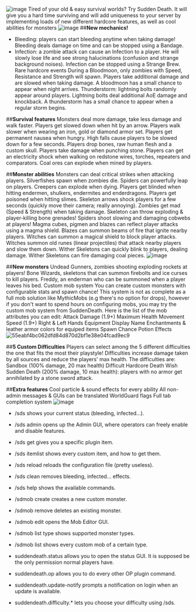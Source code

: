 ![image](https://github.com/user-attachments/assets/80262dca-1cc9-43bf-991f-f4a9412b26be)
Tired of your old & easy survival worlds? Try Sudden Death.
It will give you a hard time surviving and will add uniqueness to your server by
implementing loads of new different hardcore features, as well as cool abilities for monsters
![image](https://github.com/user-attachments/assets/d992f1be-6e6e-4e34-9304-38e6de236ec9)
##**New mechanics!**
- Bleeding: players can start bleeding anytime when taking damage! Bleeding deals damage on time and can be stopped using a Bandage.
- Infection: a zombie attack can cause an Infection to a player. He will slowly lose life and see strong halucinations (confusion and strange background noises). Infection can be stopped using a Strange Brew.
Rare hardcore events
During a Bloodmoon, only zombies with Speed, Resistance and Strength will spawn. Players take additional damage and are slowed when taking damage. A bloodmoon has a small chance to appear when night arrives.
Thunderstorm: lightning bolts randomly appear around players. Lightning bolts deal additional AoE damage and knockback. A thunderstorm has a small chance to appear when a regular storm begins.

##**Survival features**
Monsters deal more damage, take less damage and walk faster.
Players get slowed down when hit by an arrow.
Players walk slower when wearing an iron, gold or diamond armor set.
Players get permanent nausea when hungry.
High falls cause players to be slowed down for a few seconds.
Players drop bones, raw human flesh and a custom skull.
Players take damage when punching stone.
Players can get an electricity shock when walking on redstone wires, torches, repeaters and comparators.
Coal ores can explode when mined by players.

##**Monster abilities**
Monsters can deal critical strikes when attacking players.
Silverfishes spawn when zombies die.
Spiders can powerfully leap on players.
Creepers can explode when dying.
Players get blinded when hitting endermen, shulkers, endermites and enderdragons.
Players get poisoned when hitting slimes.
Skeleton arrows shock players for a few seconds (quickly move their camera; really annoying).
Zombies get mad (Speed & Strength) when taking damage.
Skeleton can throw exploding & player-killing bone grenades!
Spiders shoot slowing and damaging cobwebs at players!
Magma cubes, pigmen and blazes can reflect player attacks using a magma shield.
Blazes can summon beams of fire that ignite nearby players.
Witches can summon a magical shield to block player attacks.
Witches summon old runes (linear projectiles) that attack nearby players and slow them down.
Wither Skeletons can quickly blink to players, dealing damage.
Wither Skeletons can fire damaging coal pieces.
![image](https://github.com/user-attachments/assets/0247cade-7ee2-4c66-bf7c-408174ced41b)

##**New monsters**
Undead Gunners, zombies shooting exploding rockets at players!
Bone Wizards, skeletons that can summon firebolts and ice curses to kill players.
Freddy, an enderman who can be summoned when a player leaves his bed.
Custom mob system
You can create custom monsters with configurable stats and spawn chance! This system is not as complete as a full mob solution like MythicMobs (e.g there's no option for drops), however if you don't want to spend hours on configuring mobs, you may try the custom mob system from SuddenDeath. Here is the list of the mob attributes you can edit:
Attack Damage (1.9+)
Maximum Health
Movement Speed (1.9+)
Right & Left Hands
Equipment
Display Name
Enchantments & leather armor colors for equiped items
Spawn Chance
Potion Effects
![55eabf4bc062dfd84d870d2bf1e38e04fcad9ec9](https://github.com/user-attachments/assets/a5da6a2d-ef03-436b-bf99-80611fbced15)

##**5 Custom Difficulties**
Players can select among the 5 different difficulties the one that fits the most their playstyle! Difficulties increase damage taken by all sources and reduce the players' max health. The difficulties are:
Sandbox (100% damage, 20 max health)
Difficult
Hardcore
Death Wish
Sudden Death (200% damage, 10 max health): players with no armor get annihilated by a stone sword attack.


##**Extra features**
Cool particle & sound effects for every ability
All non-admin messages & GUIs can be translated
WorldGuard flags
Full tab completion system
![image](https://github.com/user-attachments/assets/fdb37afb-0b4b-48ea-8ee7-140d1b66dfb3)
- /sds shows your current status (bleeding, infected...).
- /sds admin opens up the Admin GUI, where operators can freely enable and disable features.
- /sds get <item-name> gives you a specific plugin item.
- /sds itemlist shows every custom item, and how to get them.
- /sds reload reloads the configuration file (pretty useless).
- /sds clean removes bleeding, infected... effects.
- /sds help shows the available commands.

- /sdmob create <type> <mob-id> creates a new custom monster.
- /sdmob remove <type> <mob-id> deletes an existing monster.
- /sdmob edit <type> <mob-id> opens the Mob Editor GUI.
- /sdmob list type shows supported monster types.
- /sdmob list <type> shows every custom mob of a certain type.

- suddendeath.status allows you to open the status GUI. It is supposed be the only permission normal players have.
- suddendeath.op allows you to do every other OP plugin command.
- suddendeath.update-notify prompts a notification on login when an update is available.
- suddendeath.difficulty.* lets you choose your difficulty using /sds.
​
